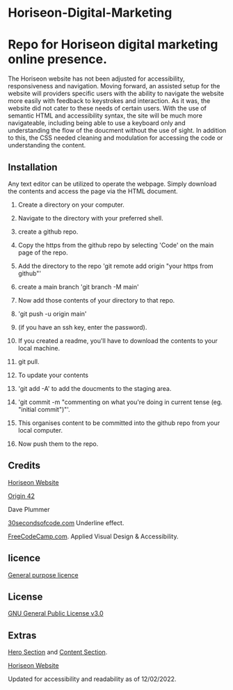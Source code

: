 # Horiseon-Digital-Marketing
# Repo for Horiseon digital marketing online presence.

The Horiseon website has not been adjusted for accessibility, responsiveness and navigation. 
Moving forward, an assisted setup for the website will providers specific users with the ability to navigate the website more easily with feedback to keystrokes and interaction.
As it was, the website did not cater to these needs of certain users. 
With the use of semantic HTML and accessibility syntax, the site will be much more navigateable, including being able to use a keyboard only and understanding the flow of the doucment without the use of sight.
In addition to this, the CSS needed cleaning and modulation for accessing the code or understanding the content. 

## Installation

Any text editor can be utilized to operate the webpage. Simply download the contents and access the page via the HTML document.
1. Create a directory on your computer.
2. Navigate to the directory with your preferred shell. 
3. create a github repo.
4. Copy the https from the github repo by selecting 'Code' on the main page of the repo.
5. Add the directory to the repo 'git remote add origin "your https from github"'
6. create a main branch 'git branch -M main'
7. Now add those contents of your directory to that repo.
8. 'git push -u origin main'
9. (if you have an ssh key, enter the password).
10. If you created a readme, you'll have to download the contents to your local machine.
11. git pull.

10. To update your contents
11. 'git add -A' to add the doucments to the staging area.
12. 'git commit -m "commenting on what you're doing in current tense (eg. "initial commit")"'.
13. This organises content to be committed into the github repo from your local computer.
14. Now push them to the repo.

## Credits
[Horiseon Website](https://origin-42.github.io/Horiseon-Digital-Marketing/)

[Origin 42](https://github.com/origin-42)

Dave Plummer

[30secondsofcode.com](https://www.30secondsofcode.org/css/s/hover-underline-animation) Underline effect. 

[FreeCodeCamp.com](https://www.freecodecamp.org/learn). Applied Visual Design & Accessibility.

## licence
[General purpose licence](./LICENSE)

## License
[GNU General Public License v3.0](./LICENSE)


## Extras

[Hero Section](./assets/images/Hero%20Screenshot.png) and
[Content Section](./assets/images/Content%20Screenshot.png).

[Horiseon Website](https://origin-42.github.io/Horiseon-Digital-Marketing/)

Updated for accessibility and readability as of 12/02/2022.
